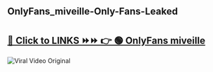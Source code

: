 
 ## OnlyFans_miveille-Only-Fans-Leaked

# <h2><a href="https://clipsfans.com/OnlyFans_miveille&ref=git">🔗 Click to LINKS ⏩⏩ 👉 🟢 OnlyFans miveille </a></h2>

<a href="https://clipsfans.com/OnlyFans_miveille&ref=git" rel="nofollow" data-target="animated-image.originalLink"><img src="https://i.ibb.co.com/xMMVF88/686577567.gif" alt="Viral Video Original" style="max-width: 100%; display: inline-block;" data-target="animated-image.originalImage"></a>
